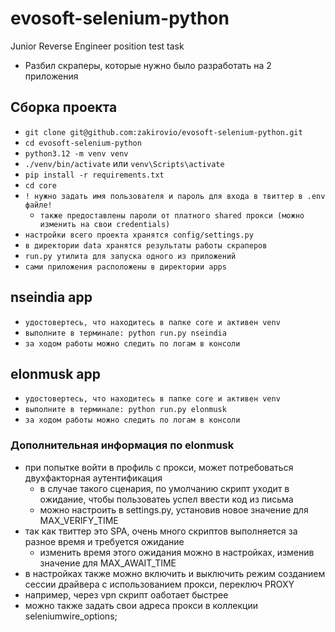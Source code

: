 # evosoft-selenium-python
Junior Reverse Engineer position test task
* Разбил скраперы, которые нужно было разработать на 2 приложения
## Сборка проекта
* ```git clone git@github.com:zakirovio/evosoft-selenium-python.git```
* ```cd evosoft-selenium-python```
* ```python3.12 -m venv venv```
* ```./venv/bin/activate``` или ```venv\Scripts\activate```
* ```pip install -r requirements.txt```
* ```cd core```
* ```! нужно задать имя пользователя и пароль для входа в твиттер в .env файле!```
  * ```также предоставлены пароли от платного shared прокси (можно изменить на свои credentials)```
* ```настройки всего проекта хранятся config/settings.py```
* ```в директории data хранятся результаты работы скраперов```
* ```run.py утилита для запуска одного из приложений```
* ```сами приложения расположены в директории apps``` 

## nseindia app
* ```удостовертесь, что находитесь в папке core и активен venv```
* ```выполните в терминале: python run.py nseindia```
* ```за ходом работы можно следить по логам в консоли```

## elonmusk app
* ```удостовертесь, что находитесь в папке core и активен venv```
* ```выполните в терминале: python run.py elonmusk```
* ```за ходом работы можно следить по логам в консоли```
  
### Дополнительная информация по elonmusk
* при попытке войти в профиль с прокси, может потребоваться двухфакторная аутентификация
  * в случае такого сценария, по умолчанию скрипт уходит в ожидание, чтобы пользоватеь успел ввести код из письма
  * можно настроить в settings.py, установив новое значение для MAX_VERIFY_TIME
* так как твиттер это SPA, очень много скриптов выполняется за разное время и требуется ожидание
  * изменить время этого ожидания можно в настройках, изменив значение для MAX_AWAIT_TIME
*  в настройках также можно включить и выключить режим созданием сессии драйвера с использованием прокси, переключ PROXY
  * например, через vpn скрипт оаботает быстрее  
*  можно также задать свои адреса прокси в коллекции seleniumwire_options;    
